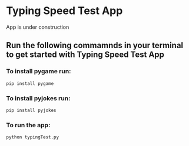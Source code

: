 # Typing Speed Test App


App is under construction
## Run the following commamnds in your terminal to get started with Typing Speed Test App 
### To install pygame run:
`pip install pygame`

### To install pyjokes run:
`pip install pyjokes`

### To run the app:
`python typingTest.py`
